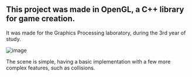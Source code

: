   This project was made in OpenGL, a C++ library for game creation.
--
  It was made for the Graphics Processing laboratory, during the 3rd year of study.

![image](https://github.com/DelGha/OpenGL-game/assets/116180026/81bbe2c6-e1f7-43b2-87db-2a41be6f0768)

The scene is simple, having a basic implementation with a few more complex features, such as collisions.
